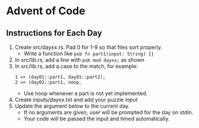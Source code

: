 # Advent of Code

## Instructions for Each Day

1. Create src/dayxx.rs. Pad 0 for 1-9 so that files sort properly.
   - Write a function like `pub fn part1(input: String) {}`
2. In src/lib.rs, add a line with `pub mod dayxx;` as shown
3. In src/lib.rs, add a case to the match, for example:
   ```
   1 => (day01::part1, day01::part2),
   2 => (day02::part1, noop,
   ```
   - Use noop whenever a part is not yet implemented.
4. Create inputs/dayxx.txt and add your puzzle input
5. Update the argument below to the current day.
   - If no arguments are given, user will be prompted for the day on stdin.
   - Your code will be passed the input and timed automatically.
